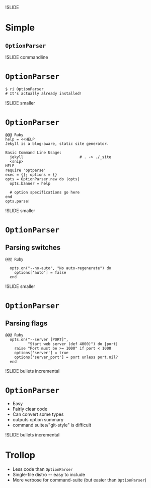 !SLIDE
# Simple #
## <code>OptionParser</code> ##

!SLIDE commandline
# <code>OptionParser</code> #

    $ ri OptionParser
    # It's actually already installed!

!SLIDE smaller
# <code>OptionParser</code> #

    @@@ Ruby
    help = <<HELP
    Jekyll is a blog-aware, static site generator.

    Basic Command Line Usage:
      jekyll                         # . -> ./_site
      <snip>
    HELP
    require 'optparse'
    exec = {}; options = {}
    opts = OptionParser.new do |opts|
      opts.banner = help

      # option specifications go here
    end
    opts.parse!

!SLIDE smaller
# <code>OptionParser</code>
## Parsing switches

    @@@ Ruby

      opts.on("--no-auto", "No auto-regenerate") do
        options['auto'] = false
      end

!SLIDE smaller
# <code>OptionParser</code>
## Parsing flags

    @@@ Ruby
      opts.on("--server [PORT]", 
              "Start web server (def 4000)") do |port|
        raise "Port must be >= 1000" if port < 1000
        options['server'] = true
        options['server_port'] = port unless port.nil?
      end

!SLIDE bullets incremental
# <code>OptionParser</code>
* Easy
* Fairly clear code
* Can convert some types 
* outputs option summary
* command suites/"git-style" is difficult

!SLIDE bullets incremental
# Trollop #
* Less code than <code>OptionParser</code>
* Single-file distro -- easy to include
* More verbose for command-suite (but easier than <code>OptionParser</code>)

